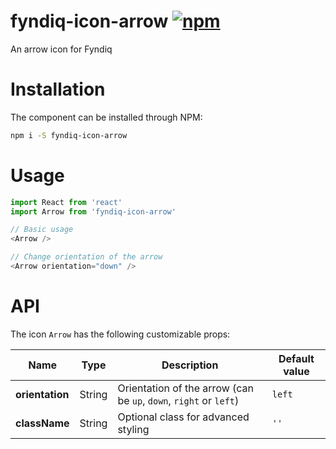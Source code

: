 # fyndiq-icon-arrow [![npm](https://img.shields.io/npm/v/fyndiq-icon-arrow.svg?maxAge=3600)](https://www.npmjs.com/package/fyndiq-icon-arrow)

An arrow icon for Fyndiq

# Installation

The component can be installed through NPM:

``` bash
npm i -S fyndiq-icon-arrow
```

# Usage

``` js
import React from 'react'
import Arrow from 'fyndiq-icon-arrow'

// Basic usage
<Arrow />

// Change orientation of the arrow
<Arrow orientation="down" />
```

# API

The icon `Arrow` has the following customizable props:

| Name | Type | Description | Default value |
|---|---|---|---|
| **orientation** | String | Orientation of the arrow (can be `up`, `down`, `right` or `left`) | `left` |
| **className** | String | Optional class for advanced styling | `''` |
